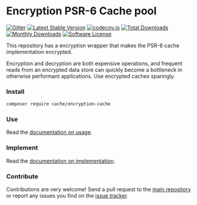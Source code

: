 # Encryption PSR-6 Cache pool
[![Gitter](https://badges.gitter.im/php-cache/cache.svg)](https://gitter.im/php-cache/cache?utm_source=badge&utm_medium=badge&utm_campaign=pr-badge)
[![Latest Stable Version](https://poser.pugx.org/cache/encryption-cache/v/stable)](https://packagist.org/packages/cache/encryption-cache)
[![codecov.io](https://codecov.io/github/php-cache/encryption-cache/coverage.svg?branch=master)](https://codecov.io/github/php-cache/encryption-cache?branch=master)
[![Total Downloads](https://poser.pugx.org/cache/encryption-cache/downloads)](https://packagist.org/packages/cache/encryption-cache)
[![Monthly Downloads](https://poser.pugx.org/cache/encryption-cache/d/monthly.png)](https://packagist.org/packages/cache/encryption-cache)
[![Software License](https://img.shields.io/badge/license-MIT-brightgreen.svg?style=flat-square)](LICENSE)

This repository has a encryption wrapper that makes the PSR-6 cache implementation encrypted.

Encryption and decryption are both expensive operations, and frequent reads from an encrypted data store can quickly become a bottleneck in otherwise performant applications. Use encrypted caches sparingly.


### Install

```bash
composer require cache/encryption-cache
```

### Use

Read the [documentation on usage](http://www.php-cache.com/en/latest/encryption/).

### Implement

Read the [documentation on implementation](http://www.php-cache.com/en/latest/implementing-cache-pools/encryption/).

### Contribute

Contributions are very welcome! Send a pull request to the [main repository](https://github.com/php-cache/cache) or
report any issues you find on the [issue tracker](http://issues.php-cache.com).
